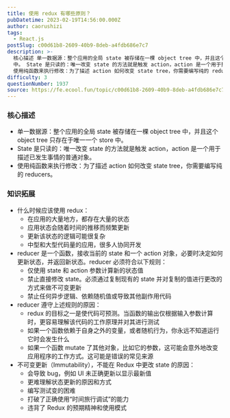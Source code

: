 ```yaml
---
title: 使用 redux 有哪些原则？
pubDatetime: 2023-02-19T14:56:00.000Z
author: caorushizi
tags:
  - React.js
postSlug: c00d61b8-2609-40b9-8deb-a4fdb686e7c7
description: >-
  核心描述 单一数据源：整个应用的全局 state 被存储在一棵 object tree 中，并且这个 object tree 只存在于唯一一个 store
  中。 State 是只读的：唯一改变 state 的方法就是触发 action，action 是一个用于描述已发生事情的普通对象。
  使用纯函数来执行修改：为了描述 action 如何改变 state tree，你需要编写纯的 reducers。
difficulty: 3
questionNumber: 1937
source: https://fe.ecool.fun/topic/c00d61b8-2609-40b9-8deb-a4fdb686e7c7
---
```


### 核心描述

- 单一数据源：整个应用的全局 state 被存储在一棵 object tree 中，并且这个 object tree 只存在于唯一一个 store 中。
- State 是只读的：唯一改变 state 的方法就是触发 action，action 是一个用于描述已发生事情的普通对象。
- 使用纯函数来执行修改：为了描述 action 如何改变 state tree，你需要编写纯的 reducers。

### 知识拓展

- 什么时候应该使用 redux：
  - 在应用的大量地方，都存在大量的状态
  - 应用状态会随着时间的推移而频繁更新
  - 更新该状态的逻辑可能很复杂
  - 中型和大型代码量的应用，很多人协同开发
- reducer 是一个函数，接收当前的 state 和一个 action 对象，必要时决定如何更新状态，并返回新状态。reducer 必须符合以下规则：
  - 仅使用 state 和 action 参数计算新的状态值
  - 禁止直接修改 state。必须通过复制现有的 state 并对复制的值进行更改的方式来做不可变更新
  - 禁止任何异步逻辑、依赖随机值或导致其他副作用代码
- reducer 遵守上述规则的原因：
  - redux 的目标之一是使代码可预测。当函数的输出仅根据输入参数计算时，更容易理解该代码的工作原理并对其进行测试
  - 如果一个函数依赖于自身之外的变量，或者随机行为，你永远不知道运行它时会发生什么
  - 如果一个函数 mutate 了其他对象，比如它的参数，这可能会意外地改变应用程序的工作方式。这可能是错误的常见来源
- 不可变更新（Immutability），不能在 Redux 中更改 state 的原因：
  - 会导致 bug，例如 UI 未正确更新以显示最新值
  - 更难理解状态更新的原因和方式
  - 编写测试变的困难
  - 打破了正确使用“时间旅行调试”的能力
  - 违背了 Redux 的预期精神和使用模式
